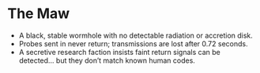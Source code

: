 # The Maw
- A black, stable wormhole with no detectable radiation or accretion disk.
- Probes sent in never return; transmissions are lost after 0.72 seconds.
- A secretive research faction insists faint return signals can be detected… but they don’t match known human codes.